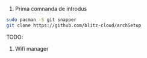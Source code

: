 1. Prima comnanda de introdus
```bash
sudo pacman -S git snapper
git clone https://github.com/blitz-cloud/archSetup
```

TODO:
1. Wifi manager